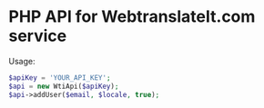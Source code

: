 PHP API for WebtranslateIt.com service
=================

Usage:

```php
$apiKey = 'YOUR_API_KEY';
$api = new WtiApi($apiKey);
$api->addUser($email, $locale, true);
```
